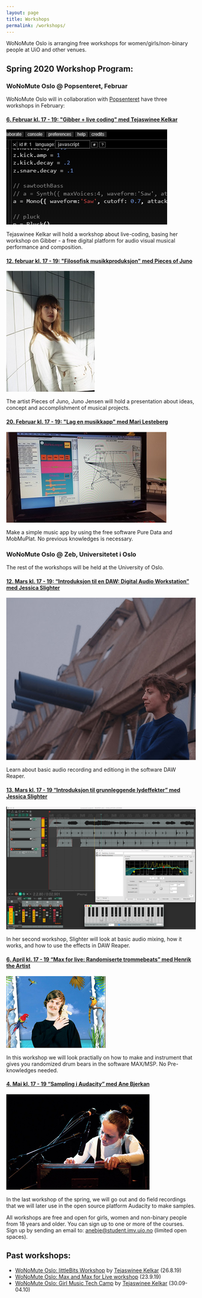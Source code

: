 ```yaml
---
layout: page
title: Workshops
permalink: /workshops/
---
```


WoNoMute Oslo is arranging free workshops for women/girls/non-binary people at UiO and other venues.

## Spring 2020 Workshop Program:

### WoNoMute Oslo @ Popsenteret, Februar
 
 WoNoMute Oslo will in collaboration with [Popsenteret](http://www.popsenteret.no) have three workshops in February:
 
#### [6. Februar kl. 17 - 19: "Gibber + live coding" med Tejaswinee Kelkar](https://www.hf.uio.no/imv/english/research/news-and-events/events/other/wonomute/workshops/2020/%40popsenteret/livekoding/index.html)

<img src="/assets/workshops/gibber2.png">

Tejaswinee Kelkar will hold a workshop about live-coding, basing her workshop on Gibber - a free digital platform for audio visual musical performance and composition.
 
 
#### [12. februar kl. 17 - 19: "Filosofisk musikkproduksjon" med Pieces of Juno](https://www.hf.uio.no/imv/english/research/news-and-events/events/other/wonomute/workshops/2020/Popsenteret/latskriving/index.html)

 <img src="/assets/workshops/juno2.jpg">
 
The artist Pieces of Juno, Juno Jensen will hold a presentation about ideas, concept and accomplishment of musical projects.
 

 
#### [20. Februar kl. 17 - 19: "Lag en musikkapp" med Mari Lesteberg](https://www.hf.uio.no/imv/english/research/news-and-events/events/other/wonomute/workshops/2020/Popsenteret/musikkapp/index.html)

<img src="/assets/workshops/recordApp2.jpg">

Make a simple music app by using the free software Pure Data and MobMuPlat. No previous knowledges is necessary.



### WoNoMute Oslo @ Zeb, Universitetet i Oslo

The rest of the workshops will be held at the University of Oslo.
 
#### [12. Mars kl. 17 - 19:  “Introduksjon til en DAW: Digital Audio Workstation” med Jessica Slighter](https://www.hf.uio.no/imv/english/research/news-and-events/events/other/wonomute/workshops/2020/dawintro/index.html)

<img src="/assets/workshops/unnamed.jpg">

Learn about basic audio recording and editiong in the software DAW Reaper. 
 
#### [13. Mars kl. 17 - 19 “Introduksjon til grunnleggende lydeffekter” med Jessica Slighter](https://www.hf.uio.no/imv/english/research/news-and-events/events/other/wonomute/workshops/2020/daweffects/index.html)

<img src="/assets/workshops/unnamed2.png">

In her second workshop, Slighter will look at basic audio mixing, how it works, and how to use the effects in DAW Reaper.

 
 
#### [6. April kl. 17 - 19  “Max for live: Randomiserte trommebeats” med Henrik the Artist](https://www.hf.uio.no/imv/english/research/news-and-events/events/other/wonomute/workshops/2020/max-for-live/index.html)

<img src="/assets/workshops/henrik2.png">

In this workshop we will look practially on how to make and instrument that gives you randomized drum bears in the software MAX/MSP. No Pre-knowledges needed. 


#### [4. Mai kl. 17 - 19 “Sampling i Audacity” med Ane Bjerkan](https://www.hf.uio.no/imv/english/research/news-and-events/events/other/wonomute/workshops/2020/sampling-i-audacity/index.html)

<img src="/assets/workshops/ane-bjerkan2.png">

In the last workshop of the spring, we will go out and do field recordings that we will later use in the open source platform Audacity to make samples.

All workshops are free and open for girls, women and non-binary people from 18 years and older. You can sign up to one or more of the courses. Sign up by sending an email to: anebje@student.imv.uio.no (limited open spaces).



## Past workshops:

* [WoNoMute Oslo: littleBits Workshop](https://www.hf.uio.no/imv/english/research/news-and-events/events/other/wonomute/workshops/2019/littlebits/) by [Tejaswinee Kelkar](/directory-of-wonomute/tejaswinee-kelkar/) (26.8.19)
* [WoNoMute Oslo: Max and Max for Live workshop](https://www.hf.uio.no/imv/english/research/news-and-events/events/other/wonomute/workshops/2019/max/) (23.9.19)
* [WoNoMute Oslo: Girl Music Tech Camp](http://tejaswinee.com/GirlMusicTechCamp.html) by [Tejaswinee Kelkar](/directory-of-wonomute/tejaswinee-kelkar/) (30.09-04.10)


<!-- <ul class="post-list">
  {%- for post in site.workshops reversed limit:6  -%}
  <li>
    <img src="{{ post.image | prepend: site.baseurl }}" alt="{{ post.title }}" title="{{ post.title }}">  
    {%- assign date_format = site.minima.date_format | default: "%b %-d, %Y" -%}
    <span class="post-meta">{{ post.date | date: date_format }}</span>
    <span class="post-meta">• <a href="{{ post.url }}#disqus_thread" data-disqus-identifier="{{post.id}}">"{{ post.url | relative_url }}"</a></span>
    <h3>
      <a class="post-link" href="{{ post.url | relative_url }}">
        {{ post.title | escape }}
      </a>
    </h3>
    <p><em>Interview by {{ post.author }}</em></p>


    <p class="excerpt-text">
    {%- if site.show_excerpts -%}
      {{ post.excerpt }}
    {%- endif -%}
    <strong><a href="{{ post.url | relative_url }}">
      »Read more
    </a></strong>
  </p>

  </li>
  {%- endfor -%}
</ul> -->
